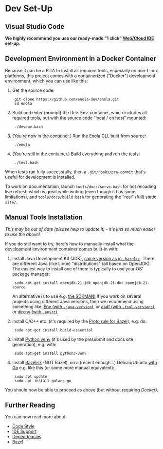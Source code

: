 <!--
    SPDX-License-Identifier: Apache-2.0

    Copyright 2023-2024 The Enola <https://enola.dev> Authors

    Licensed under the Apache License, Version 2.0 (the "License");
    you may not use this file except in compliance with the License.
    You may obtain a copy of the License at

        https://www.apache.org/licenses/LICENSE-2.0

    Unless required by applicable law or agreed to in writing, software
    distributed under the License is distributed on an "AS IS" BASIS,
    WITHOUT WARRANTIES OR CONDITIONS OF ANY KIND, either express or implied.
    See the License for the specific language governing permissions and
    limitations under the License.
-->

# Dev Set-Up

## Visual Studio Code

**We highly recommend you use our ready-made "1 click" [Web/Cloud IDE](ide.md) set-up.**

## Development Environment in a Docker Container

Because it can be a PITA to install all required tools, especially on non-Linux platforms,
this project comes with a containerized ("Docker") development environment, which you can use like this:

1. Get the source code:

        git clone https://github.com/enola-dev/enola.git
        cd enola

1. Build and enter (prompt) the Dev. Env. container, which includes all required tools, but with the source code "local / on host" mounted:

        ./devenv.bash

1. (You're now in the container.) Run the Enola CLI, built from source:

        ./enola

1. (You're still in the container.) Build everything and run the tests:

        ./test.bash

When tests ran fully successfully, then a `.git/hooks/pre-commit` that's useful for development is installed.

To work on documentation, launch `tools/docs/serve.bash` for hot reloading live refresh which is great while writing
(even though it has some limitations), and `tools/docs/build.bash` for generating the "real" (full) static `site/`.

## Manual Tools Installation

_This may be out of date (please help to update it) - it's just so much easier to use the above!_

If you do still want to try, here's how to manually install what the development environment container comes built-in with:

1. Install Java Development Kit (JDK), [same version as in `.bazelrc`](../../.bazelrc).
   There are different Java (like Linux) "distributions" (all based on OpenJDK).
   The easiest way to install one of them is typically to use your OS' package manager:

        sudo apt-get install openjdk-21-jdk openjdk-21-doc openjdk-21-source

   An alternative is to use e.g. [the SDKMAN!](https://sdkman.io)
   If you work on several projects using different Java versions,
   then we recommend using something like
   [jEnv (with `.java-version`)](https://www.jenv.be), or
   [asdf (with `.tool-versions`)](https://asdf-vm.com), or
   [direnv (with `.envrc`)](https://direnv.net).

1. Install C/C++ etc. (it's required by the
   [Proto rule for Bazel](https://github.com/bazelbuild/rules_proto)), e.g. do:

        sudo apt-get install build-essential

1. Install [Python venv](https://docs.python.org/3/library/venv.html)
   (it's used by the presubmit and docs site generation), e.g. with:

        sudo apt-get install python3-venv

1. Install [Bazelisk](https://github.com/bazelbuild/bazelisk) (NOT Bazel),
   on a (recent enough...) Debian/Ubuntu [with Go](https://go.dev/doc/install)
   e.g. like this (or some more manual equivalent):

        sudo apt update
        sudo apt install golang-go

You should now be able to proceed as above (but without requiring _Docker)._

## Further Reading

You can now read more about:

* [Code Style](style.md)
* [IDE Support](ide.md)
* [Dependencies](dependencies.md)
* [Bazel](bazel.md)

